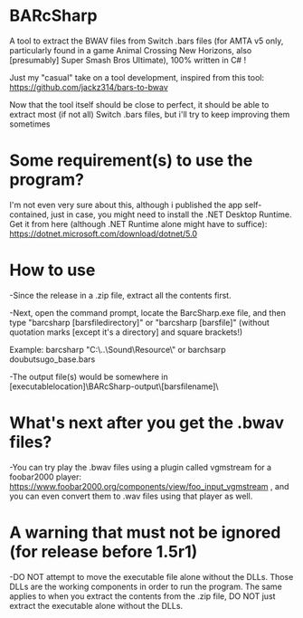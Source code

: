 # BARcSharp
A tool to extract the BWAV files from Switch .bars files (for AMTA v5 only, particularly found in a game Animal Crossing New Horizons, also [presumably] Super Smash Bros Ultimate), 100% written in C# !

Just my "casual" take on a tool development, inspired from this tool: https://github.com/jackz314/bars-to-bwav

Now that the tool itself should be close to perfect, it should be able to extract most (if not all) Switch .bars files, but i'll try to keep improving them sometimes

# Some requirement(s) to use the program?

I'm not even very sure about this, although i published the app self-contained, just in case, you might need to install the .NET Desktop Runtime. Get it from here (although .NET Runtime alone might have to suffice): https://dotnet.microsoft.com/download/dotnet/5.0

# How to use

-Since the release in a .zip file, extract all the contents first.

-Next, open the command prompt, locate the BarcSharp.exe file, and then type "barcsharp [barsfiledirectory]" or "barcsharp [barsfile]" (without quotation marks [except it's a directory] and square brackets!)

Example: barcsharp "C:\\..\Sound\\Resource\\" or barchsarp doubutsugo_base.bars

-The output file(s) would be somewhere in [executablelocation]\\BARcSharp-output\\[barsfilename]\\

# What's next after you get the .bwav files?

-You can try play the .bwav files using a plugin called vgmstream for a foobar2000 player: https://www.foobar2000.org/components/view/foo_input_vgmstream , and you can even convert them to .wav files using that player as well.

# A warning that must not be ignored (for release before 1.5r1)

-DO NOT attempt to move the executable file alone without the DLLs. Those DLLs are the working components in order to run the program. The same applies to when you extract the contents from the .zip file, DO NOT just extract the executable alone without the DLLs.
